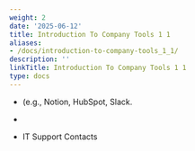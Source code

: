 ```yaml
---
weight: 2
date: '2025-06-12'
title: Introduction To Company Tools 1 1
aliases:
- /docs/introduction-to-company-tools_1_1/
description: ''
linkTitle: Introduction To Company Tools 1 1
type: docs
---
```


-  (e.g., Notion, HubSpot, Slack.

- 

- IT Support Contacts

